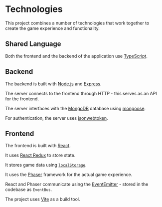 # Technologies
This project combines a number of technologies that work together to create the game experience and functionality.

## Shared Language
Both the frontend and the backend of the application use [TypeScript](https://www.typescriptlang.org/).

## Backend
The backend is built with [Node.js](https://nodejs.org/en) and [Express](https://expressjs.com/).

The server connects to the frontend through HTTP - this serves as an API for the frontend.

The server interfaces with the [MongoDB](https://www.mongodb.com/) database using [mongoose](https://mongoosejs.com/).

For authentication, the server uses [jsonwebtoken](https://www.npmjs.com/package/jsonwebtoken).

## Frontend
The frontend is built with [React](https://react.dev/).

It uses [React Redux](https://react-redux.js.org/) to store state.

It stores game data using [`localStorage`](https://developer.mozilla.org/en-US/docs/Web/API/Window/localStorage).

It uses the [Phaser](https://phaser.io/) framework for the actual game experience.

React and Phaser communicate using the [EventEmitter](https://newdocs.phaser.io/docs/3.70.0/Phaser.Events.EventEmitter) - stored in the codebase as `EventBus`.

The project uses [Vite](https://vitejs.dev/) as a build tool.
